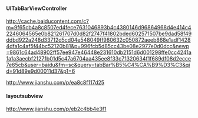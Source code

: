 #### UITabBarViewController

http://cache.baiducontent.com/c?m=9f65cb4a8c8507ed4fece7631046893b4c4380146d96864968d4e414c42246064565e0b821261707d0d82f2747f41802bded602571507be9dad58f49ddbd922a248d33712d5cd04e548049ff980632c050872aeeb868e1adf14284dfa1c4af5f44bc52120b81&p=996fcb5d85cc43be08e2977e0d0dcc&newp=9861c64ad48902ff57ee947e46448e231610db2151d6d001298ffe0cc4241a1a1a3aecbf21271b01d5c47a6704aa435ee8f33c71320634f1f689df08d2ecce7e65cb&user=baidu&fm=sc&query=tabBar%B5%C4%CA%B9%D3%C3&qid=91d89e9d00011d37&p1=6

http://www.jianshu.com/p/ea8c8f117d25


#### layoutsubview

http://www.jianshu.com/p/eb2c4bb4e3f1


